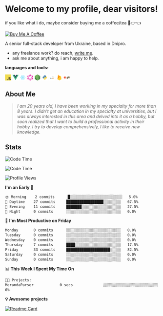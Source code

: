 # Welcome to my profile, dear visitors! 
if you like what i do, maybe consider buying me a coffee/tea 🥺👉👈

<a href="https://www.buymeacoffee.com/leroywagner" target="_blank"><img src="https://cdn.buymeacoffee.com/buttons/v2/default-blue.png" alt="Buy Me A Coffee" width="150" ></a>

A senior full-stack developer from Ukraine, based in Dnipro.

<!--   <img align="right" alt="GIF" src="https://miro.medium.com/max/1360/1*zVnWJtyGOX_kUIDm6ccCfQ.gif" width="500" height="320" /> -->

  
- any freelance work? do reach, [write me](mailto:leroywagner20@gmail.com).
- ask me about anything, i am happy to help.

**languages and tools:**  

<code><img height="20" src="https://raw.githubusercontent.com/github/explore/80688e429a7d4ef2fca1e82350fe8e3517d3494d/topics/javascript/javascript.png"></code>
<code><img height="20" src="https://raw.githubusercontent.com/github/explore/80688e429a7d4ef2fca1e82350fe8e3517d3494d/topics/vue/vue.png"></code>
<code><img height="20" src="https://raw.githubusercontent.com/github/explore/80688e429a7d4ef2fca1e82350fe8e3517d3494d/topics/react/react.png"></code>
<code><img height="20" src="https://raw.githubusercontent.com/github/explore/5c058a388828bb5fde0bcafd4bc867b5bb3f26f3/topics/graphql/graphql.png"></code>
<code><img height="20" src="https://raw.githubusercontent.com/github/explore/80688e429a7d4ef2fca1e82350fe8e3517d3494d/topics/nodejs/nodejs.png"></code>
<code><img height="20" src="https://raw.githubusercontent.com/github/explore/80688e429a7d4ef2fca1e82350fe8e3517d3494d/topics/python/python.png"></code>
<code><img height="20" src="https://raw.githubusercontent.com/github/explore/80688e429a7d4ef2fca1e82350fe8e3517d3494d/topics/mysql/mysql.png"></code>
<code><img height="20" src="https://raw.githubusercontent.com/github/explore/80688e429a7d4ef2fca1e82350fe8e3517d3494d/topics/firebase/firebase.png"></code>
<code><img height="20" src="https://raw.githubusercontent.com/github/explore/80688e429a7d4ef2fca1e82350fe8e3517d3494d/topics/git/git.png"></code>


## About Me
> *I am 20 years old, I have been working in my specialty for more than 8 years. I didn't get an education in my specialty at universities, but I was always interested in this area and delved into it as a hobby, but soon realized that I want to build a professional activity in their hobby. I try to develop comprehensively, I like to receive new knowledge.*

## Stats
![Code Time](https://img.shields.io/endpoint?style=flat&url=https://codetime-api.datreks.com/badge/4423?logoColor=white%26project=%26recentMS=0%26showProject=false)
<!--START_SECTION:waka-->
![Code Time](http://img.shields.io/badge/Code%20Time-0%20secs-blue)

![Profile Views](http://img.shields.io/badge/Profile%20Views-148-blue)

**I'm an Early 🐤** 

```text
🌞 Morning    2 commits      █░░░░░░░░░░░░░░░░░░░░░░░░   5.0% 
🌆 Daytime    27 commits     █████████████████░░░░░░░░   67.5% 
🌃 Evening    11 commits     ███████░░░░░░░░░░░░░░░░░░   27.5% 
🌙 Night      0 commits      ░░░░░░░░░░░░░░░░░░░░░░░░░   0.0%

```
📅 **I'm Most Productive on Friday** 

```text
Monday       0 commits      ░░░░░░░░░░░░░░░░░░░░░░░░░   0.0% 
Tuesday      0 commits      ░░░░░░░░░░░░░░░░░░░░░░░░░   0.0% 
Wednesday    0 commits      ░░░░░░░░░░░░░░░░░░░░░░░░░   0.0% 
Thursday     7 commits      ████░░░░░░░░░░░░░░░░░░░░░   17.5% 
Friday       33 commits     ████████████████████░░░░░   82.5% 
Saturday     0 commits      ░░░░░░░░░░░░░░░░░░░░░░░░░   0.0% 
Sunday       0 commits      ░░░░░░░░░░░░░░░░░░░░░░░░░   0.0%

```


📊 **This Week I Spent My Time On** 

```text
🐱‍💻 Projects: 
MerandaParser            0 secs              ░░░░░░░░░░░░░░░░░░░░░░░░░   0%

```


<!--END_SECTION:waka-->




**💡 Awesome projects** 

[![Readme Card](https://github-readme-stats.vercel.app/api/pin/?username=leroywagner&repo=articlegenerator)](https://github.com/leroywagner/articlegenerator)

